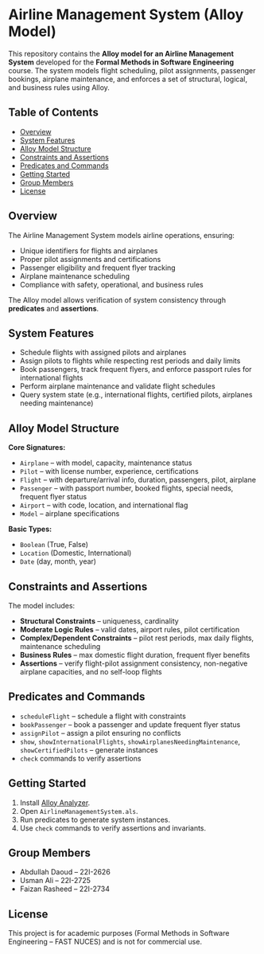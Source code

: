 # Airline Management System (Alloy Model)

This repository contains the **Alloy model for an Airline Management System** developed for the **Formal Methods in Software Engineering** course. The system models flight scheduling, pilot assignments, passenger bookings, airplane maintenance, and enforces a set of structural, logical, and business rules using Alloy.

## Table of Contents
- [Overview](#overview)
- [System Features](#system-features)
- [Alloy Model Structure](#alloy-model-structure)
- [Constraints and Assertions](#constraints-and-assertions)
- [Predicates and Commands](#predicates-and-commands)
- [Getting Started](#getting-started)
- [Group Members](#group-members)
- [License](#license)

## Overview
The Airline Management System models airline operations, ensuring:

- Unique identifiers for flights and airplanes
- Proper pilot assignments and certifications
- Passenger eligibility and frequent flyer tracking
- Airplane maintenance scheduling
- Compliance with safety, operational, and business rules

The Alloy model allows verification of system consistency through **predicates** and **assertions**.

## System Features
- Schedule flights with assigned pilots and airplanes
- Assign pilots to flights while respecting rest periods and daily limits
- Book passengers, track frequent flyers, and enforce passport rules for international flights
- Perform airplane maintenance and validate flight schedules
- Query system state (e.g., international flights, certified pilots, airplanes needing maintenance)

## Alloy Model Structure
**Core Signatures:**
- `Airplane` – with model, capacity, maintenance status
- `Pilot` – with license number, experience, certifications
- `Flight` – with departure/arrival info, duration, passengers, pilot, airplane
- `Passenger` – with passport number, booked flights, special needs, frequent flyer status
- `Airport` – with code, location, and international flag
- `Model` – airplane specifications

**Basic Types:**
- `Boolean` (True, False)
- `Location` (Domestic, International)
- `Date` (day, month, year)

## Constraints and Assertions
The model includes:
- **Structural Constraints** – uniqueness, cardinality
- **Moderate Logic Rules** – valid dates, airport rules, pilot certification
- **Complex/Dependent Constraints** – pilot rest periods, max daily flights, maintenance scheduling
- **Business Rules** – max domestic flight duration, frequent flyer benefits
- **Assertions** – verify flight-pilot assignment consistency, non-negative airplane capacities, and no self-loop flights

## Predicates and Commands
- `scheduleFlight` – schedule a flight with constraints
- `bookPassenger` – book a passenger and update frequent flyer status
- `assignPilot` – assign a pilot ensuring no conflicts
- `show`, `showInternationalFlights`, `showAirplanesNeedingMaintenance`, `showCertifiedPilots` – generate instances
- `check` commands to verify assertions

## Getting Started
1. Install [Alloy Analyzer](http://alloytools.org/).
2. Open `AirlineManagementSystem.als`.
3. Run predicates to generate system instances.
4. Use `check` commands to verify assertions and invariants.

## Group Members
- Abdullah Daoud – 22I-2626  
- Usman Ali – 22I-2725  
- Faizan Rasheed – 22I-2734  

## License
This project is for academic purposes (Formal Methods in Software Engineering – FAST NUCES) and is not for commercial use.
